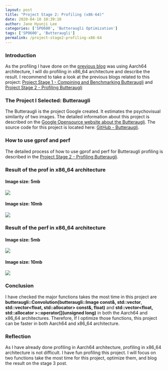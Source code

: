 ```yaml
---
layout: post
title: "Project Stage 2: Profiling (x86-64)"
date: 2020-04-10 10:39:10
author: Jane Hyunji Lee
categories: ['SPO600', 'Butteraugli Optimization']
tags: ['SPO600', 'Butteraugli']
permalink: /project-stage2-profiling-x86-64
---
```

### Introduction
As the profiling I have done on the [previous blog][Project Stage2] was using Aarch64 architecture, I will do profiling in x86_64 architecture and describe the result. I recommend to take a look at the previous blogs related to this project: [Project Stage 1 - Compining and Benchmarking Butteraugli][Project Stage1] and [Project Stage 2 - Profiling Butteraugli][Project Stage2]

### The Project I Selected: Butteraugli
The Butteraugli is the project Google created. It estimates the psychovisual similarity of two images. The detailed information about this project is described on the [Google Opensource website about the Butteraugli][Google Opensource website about Butteraugli]. The source code for this project is located here: [GitHub - Butteraugli][Github - Butteraugli].

### How to use gprof and perf
The detailed process of how to use gprof and perf for Butteraugli profiling is described in the [Project Stage 2 - Profiling Butteraugli][Project Stage2]. 

### Result of the prof in x86_64 architecture
#### Image size: 5mb
![](https://lh3.googleusercontent.com/ZwV2s-SOMozsSyX73Z5pwW1VheOuKsYBKwoCGqgYVShWs7fk5Vx4YMQSbomGQHvjPGYCcKjBRMW-LoZWMODUj_gwLVP_VfdYuhlM4uyoz4lGF1WNQS3CEJHG42jB1CFxpIMlQnDLJg)

#### Image size: 10mb
![](https://lh3.googleusercontent.com/fU5mdP0wePky84AQgylH6fmq8OB9s4wrUS23nHFlbXPqOJYbQTShayFW0FDR6SB4AjTUVC9Gzt9hKZg1ape1XHTNDmGPrGKqoWBSI_RfqlOvjcHIu7QNDYSbEZdvijyDte8O5KQZOw)

### Result of the perf in x86_64 architecture
#### Image size: 5mb
![](https://lh3.googleusercontent.com/W_Zry9jzBos5ou5tmrUgYO29LB874qLQ6OVSEkUQyO1eJsxU5isWJoNrkEW_T_lT7sPSyQXZ0aWsPVeDtqfHvwRg7_mvDOioZ_XjMVeiN6_LMNM9przd_zYtIsJ8ERUr2tp4-dbinQ)

#### Image size: 10mb
![](https://photos.app.goo.gl/GHptoTB1TDpEsb247)

### Conclusion
I have checked the major functions takes the most time in this project are **butteraugli::Convolution(butteraugli::Image<float> const&, std::vector<float>**, **std::vector<float, std::allocator<float>> const&, float)** and **std::vector<float, std::allocator<float> >::operator[](unsigned long)** in both the Aarch64 and x86_64 architectures. Therefore, If I optimize those functions, this project can be faster in both Aarch64 and x86_64 architecture.

### Reflection
As I have already done profiling in Aarch64 architecture, profiling in x86_64 architecture is not difficult. I have fun profiling this project. I will focus on two functions take the most time for this project, optimize them, and blog the result on the stage 3 post.


[Google Opensource website about Butteraugli]: https://opensource.google/projects/butteraugli
[Github - Butteraugli]: https://github.com/google/butteraugli
[Project Stage1]: https://hyunjileetech.github.io/project-stage1-compiling-and-benchmark
[Project Stage2]: https://hyunjileetech.github.io/project-stage2-profiling-butteraugli
